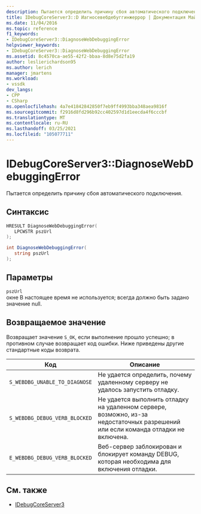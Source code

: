 ```yaml
---
description: Пытается определить причину сбоя автоматического подключения.
title: IDebugCoreServer3::D Иагносевебдебуггинжеррор | Документация Майкрософт
ms.date: 11/04/2016
ms.topic: reference
f1_keywords:
- IDebugCoreServer3::DiagnoseWebDebuggingError
helpviewer_keywords:
- IDebugCoreServer3::DiagnoseWebDebuggingError
ms.assetid: 8c4570ca-ae55-42f2-bbaa-8d8e75d2fa19
author: leslierichardson95
ms.author: lerich
manager: jmartens
ms.workload:
- vssdk
dev_langs:
- CPP
- CSharp
ms.openlocfilehash: 4a7e41842842850f7eb9ff4993bba348aea9816f
ms.sourcegitcommit: f2916d8fd296b92cc402597d1d1eecda4f6cccbf
ms.translationtype: MT
ms.contentlocale: ru-RU
ms.lasthandoff: 03/25/2021
ms.locfileid: "105077711"
---
```

# <a name="idebugcoreserver3diagnosewebdebuggingerror"></a>IDebugCoreServer3::DiagnoseWebDebuggingError
Пытается определить причину сбоя автоматического подключения.

## <a name="syntax"></a>Синтаксис

```cpp
HRESULT DiagnoseWebDebuggingError(
   LPCWSTR pszUrl
);
```

```csharp
int DiagnoseWebDebuggingError(
   string pszUrl
);
```

## <a name="parameters"></a>Параметры
`pszUrl`\
окне В настоящее время не используется; всегда должно быть задано значение null.

## <a name="return-value"></a>Возвращаемое значение
 Возвращает значение `S_OK`, если выполнение прошло успешно; в противном случае возвращает код ошибки. Ниже приведены другие стандартные коды возврата.

|Код|Описание|
|----------|-----------------|
|`S_WEBDBG_UNABLE_TO_DIAGNOSE`|Не удается определить, почему удаленному серверу не удалось запустить отладку.|
|`S_WEBDBG_DEBUG_VERB_BLOCKED`|Не удается выполнить отладку на удаленном сервере, возможно, из-за недостаточных разрешений или если команда отладки не включена.|
|`E_WEBDBG_DEBUG_VERB_BLOCKED`|Веб-сервер заблокирован и блокирует команду DEBUG, которая необходима для включения отладки.|

## <a name="see-also"></a>См. также
- [IDebugCoreServer3](../../../extensibility/debugger/reference/idebugcoreserver3.md)
